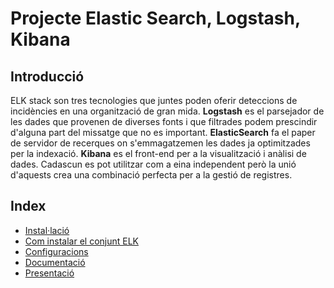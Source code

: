 # Projecte Elastic Search, Logstash, Kibana

## Introducció
ELK stack son tres tecnologies que juntes poden oferir deteccions de incidències en una organització de gran mida. 
**Logstash** es el parsejador de les dades que provenen de diverses fonts i que filtrades 
podem prescindir d'alguna part del missatge que no es important. **ElasticSearch**
fa el paper de servidor de recerques on s'emmagatzemen les dades ja optimitzades per la indexació. 
**Kibana** es el front-end per a la visualització i anàlisi de dades. 
Cadascun es pot utilitzar com a eina independent però la unió d'aquests crea una combinació perfecta per a la gestió de registres.

## Index
* [Instal·lació](instalacio)
 * [Com instalar el conjunt ELK](instalacio/README.md)
* [Configuracions](configuracions)
* [Documentació](documentacio)
* [Presentació](presentacio)
